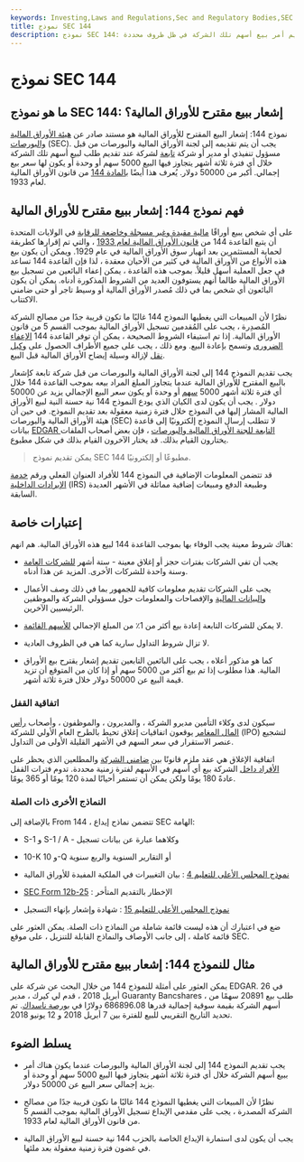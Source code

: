 ```yaml
---
keywords: Investing,Laws and Regulations,Sec and Regulatory Bodies,SEC
title: نموذج SEC 144
description: نموذج SEC 144: يتم تقديم إشعار البيع المقترح للأوراق المالية إلى لجنة الأوراق المالية والبورصة أو هيئة الأوراق المالية والبورصات عند تقديم أمر بيع أسهم تلك الشركة في ظل ظروف محددة.
---
```


# نموذج SEC 144
## ما هو نموذج SEC 144: إشعار ببيع مقترح للأوراق المالية؟

نموذج 144: إشعار البيع المقترح للأوراق المالية هو مستند صادر عن [هيئة الأوراق المالية والبورصات](/sec) (SEC). يجب أن يتم تقديمه إلى لجنة الأوراق المالية والبورصات من قبل مسؤول تنفيذي أو مدير أو شركة [تابعة](/affiliate) لشركة عند تقديم طلب لبيع أسهم تلك الشركة خلال أي فترة ثلاثة أشهر يتجاوز فيها البيع 5000 سهم أو وحدة أو يكون لها سعر بيع إجمالي. أكبر من 50000 دولار. يُعرف هذا أيضًا [بالمادة 144](/rule144) من قانون الأوراق المالية لعام 1933.

## فهم نموذج 144: إشعار ببيع مقترح للأوراق المالية

على أي شخص يبيع أوراقًا [مالية مقيدة وغير مسجلة وخاضعة للرقابة](/security) في الولايات المتحدة أن يتبع القاعدة 144 من [قانون الأوراق المالية لعام 1933](/securitiesact1933) ، والتي تم إقرارها كطريقة لحماية المستثمرين بعد انهيار سوق الأوراق المالية في عام 1929. ويمكن أن يكون بيع هذه الأنواع من الأوراق المالية في كثير من الأحيان معقدة ، لذا فإن القاعدة 144 تساعد في جعل العملية أسهل قليلاً. بموجب هذه القاعدة ، يمكن إعفاء البائعين من تسجيل بيع الأوراق المالية طالما أنهم يستوفون العديد من الشروط المذكورة أدناه. يمكن أن يكون البائعون أي شخص بما في ذلك مُصدر الأوراق المالية أو وسيط تاجر أو حتى ضامني الاكتتاب.

نظرًا لأن المبيعات التي يغطيها النموذج 144 غالبًا ما تكون قريبة جدًا من مصالح الشركة المُصدِرة ، يجب على المُقدمين تسجيل الأوراق المالية بموجب القسم 5 من قانون الأوراق المالية. إذا تم استيفاء الشروط الصحيحة ، يمكن أن توفر القاعدة 144 [الإعفاء الضروري](/exemption) وتسمح بإعادة البيع. ومع ذلك ، يجب على جميع الأطراف الحصول على [وكيل نقل](/transferagent) لإزالة وسيلة إيضاح الأوراق المالية قبل البيع.

يجب تقديم النموذج 144 إلى لجنة الأوراق المالية والبورصات من قبل شركة تابعة كإشعار بالبيع المقترح للأوراق المالية عندما يتجاوز المبلغ المراد بيعه بموجب القاعدة 144 خلال أي فترة ثلاثة أشهر 5000 [سهم](/shares) أو وحدة أو يكون سعر البيع الإجمالي يزيد عن 50000 دولار . يجب أن يكون لدى الكيان الذي يودع النموذج 144 نية حسنة النية لبيع الأوراق المالية المشار إليها في النموذج خلال فترة زمنية معقولة بعد تقديم النموذج. في حين أن هيئة الأوراق المالية والبورصات (SEC) لا تتطلب إرسال النموذج إلكترونيًا إلى قاعدة بيانات [EDGAR التابعة للجنة الأوراق المالية والبورصات](/edgar) ، فإن بعض أصحاب الملفات يختارون القيام بذلك. قد يختار الآخرون القيام بذلك في شكل مطبوع.

> يمكن تقديم نموذج SEC 144 مطبوعًا أو إلكترونيًا.

>

قد تتضمن المعلومات الإضافية في النموذج 144 للأفراد العنوان الفعلي ورقم [خدمة الإيرادات الداخلية](/irs) (IRS) وطبيعة الدفع ومبيعات إضافية مماثلة في الأشهر العديدة السابقة.

## إعتبارات خاصة

هناك شروط معينة يجب الوفاء بها بموجب القاعدة 144 لبيع هذه الأوراق المالية. هم انهم:

- يجب أن تفي الشركات بفترات حجز أو إغلاق معينة - ستة أشهر [للشركات العامة](/publiccompany) وسنة واحدة للشركات الأخرى. المزيد عن هذا أدناه.

- يجب على الشركات تقديم معلومات كافية للجمهور بما في ذلك وصف الأعمال [والبيانات المالية](/financial-statements) والإفصاحات والمعلومات حول مسؤولي الشركة والموظفين الرئيسيين الآخرين.

- لا يمكن للشركات التابعة إعادة بيع أكثر من 1٪ من المبلغ الإجمالي [للأسهم القائمة](/outstandingshares).

- لا تزال شروط التداول سارية كما هي في الظروف العادية.

- كما هو مذكور أعلاه ، يجب على البائعين التابعين تقديم إشعار يقترح بيع الأوراق المالية. هذا مطلوب إذا تم بيع أكثر من 5000 سهم أو إذا كان من المتوقع أن تزيد قيمة البيع عن 50000 دولار خلال فترة ثلاثة أشهر.

### اتفاقية القفل

سيكون لدى وكلاء التأمين مديرو الشركة ، والمديرون ، والموظفون ، وأصحاب [رأس المال المغامر](/venturecapitalist) يوقعون اتفاقيات إغلاق تحيط بالطرح العام الأولي للشركة (IPO) لتشجيع عنصر الاستقرار في سعر السهم في الأشهر القليلة الأولى من التداول.

اتفاقية الإغلاق هي عقد ملزم قانونًا بين [ضامني الشركة](/underwriter) والمطلعين الذي يحظر على [الأفراد داخل](/insider) الشركة بيع أي أسهم في الأسهم لفترة زمنية محددة. تدوم فترات القفل عادةً 180 يومًا ولكن يمكن أن تستمر أحيانًا لمدة 120 يومًا أو 365 يومًا.

### النماذج الأخرى ذات الصلة

بالإضافة إلى From 144 ، تتضمن نماذج إيداع SEC الهامة:

- S-1 و S-1 / A - وكلاهما عبارة عن بيانات تسجيل

- 10-K و 10-Q أو التقارير السنوية والربع سنوية

- [نموذج المجلس الأعلى للتعليم 4](/form4) : بيان التغييرات في الملكية المفيدة للأوراق المالية

- [SEC Form 12b-25](/sec-form-12b-25) : الإخطار بالتقديم المتأخر

- [نموذج المجلس الأعلى للتعليم 15](/sec-form-15) : شهادة وإشعار بإنهاء التسجيل

ضع في اعتبارك أن هذه ليست قائمة شاملة من النماذج ذات الصلة. يمكن العثور على قائمة كاملة ، إلى جانب الأوصاف والنماذج القابلة للتنزيل ، على موقع SEC.

## مثال للنموذج 144: إشعار ببيع مقترح للأوراق المالية

يمكن العثور على أمثلة للنموذج 144 من خلال البحث عن شركة على EDGAR. في 26 أبريل 2018 ، قدم لي كيرك ، مدير Guaranty Bancshares ، طلب بيع 20891 سهمًا من أسهم الشركة بقيمة سوقية إجمالية قدرها 686896.08 دولارًا في [بورصة ناسداك](/nasdaq). تم تحديد التاريخ التقريبي للبيع للفترة بين 7 أبريل 2018 و 12 يونيو 2018.

## يسلط الضوء

- يجب تقديم النموذج 144 إلى لجنة الأوراق المالية والبورصات عندما يكون هناك أمر ببيع أسهم الشركة خلال أي فترة ثلاثة أشهر يتجاوز فيها البيع 5000 سهم أو وحدة أو يزيد إجمالي سعر البيع عن 50000 دولار.

- نظرًا لأن المبيعات التي يغطيها النموذج 144 غالبًا ما تكون قريبة جدًا من مصالح الشركة المصدرة ، يجب على مقدمي الإيداع تسجيل الأوراق المالية بموجب القسم 5 من قانون الأوراق المالية لعام 1933.

- يجب أن يكون لدى استمارة الإيداع الخاصة بالحزب 144 نية حسنة لبيع الأوراق المالية في غضون فترة زمنية معقولة بعد ملئها.

